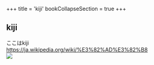 +++
title = 'kiji'
bookCollapseSection = true
+++
## kiji
ここはkiji  
https://ja.wikipedia.org/wiki/%E3%82%AD%E3%82%B8  
![](https://upload.wikimedia.org/wikipedia/commons/thumb/6/60/Phasianus_versicolor_in_field.JPG/960px-Phasianus_versicolor_in_field.JPG)  